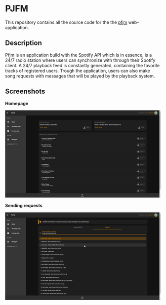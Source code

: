 ﻿# PJFM

This repository contains all the source code for the the [pfjm](https://pjfm.nl) web-application.

## Description

Pfjm is an application build with the Spotify API which is in essence, is a 24/7 radio station where users can synchronize with through their Spotify client.
A 24/7 playback feed is constantly generated, containing the favorite tracks of registered users. Trough the application, users can also make song requests with messages that will be played by the playback system.

## Screenshots
**Homepage**

![homepage](img/home_page.png)

**Sending requests**

![requestpage](img/request_page.png)
